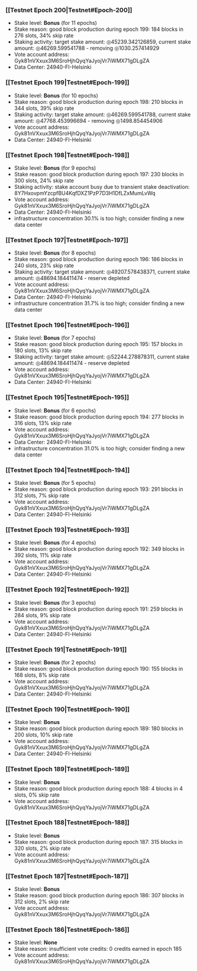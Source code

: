 ### [[Testnet Epoch 200|Testnet#Epoch-200]]
* Stake level: **Bonus** (for 11 epochs)
* Stake reason: good block production during epoch 199: 184 blocks in 276 slots, 34% skip rate
* Staking activity: target stake amount: ◎45239.342126859, current stake amount: ◎46269.599541788 - removing ◎1030.257414929
* Vote account address: Gyk81nVXxux3M6SroHjhQyqYaJyojVr7iWMX71gDLgZA
* Data Center: 24940-FI-Helsinki
### [[Testnet Epoch 199|Testnet#Epoch-199]]
* Stake level: **Bonus** (for 10 epochs)
* Stake reason: good block production during epoch 198: 210 blocks in 344 slots, 39% skip rate
* Staking activity: target stake amount: ◎46269.599541788, current stake amount: ◎47768.453996694 - removing ◎1498.854454906
* Vote account address: Gyk81nVXxux3M6SroHjhQyqYaJyojVr7iWMX71gDLgZA
* Data Center: 24940-FI-Helsinki
### [[Testnet Epoch 198|Testnet#Epoch-198]]
* Stake level: **Bonus** (for 9 epochs)
* Stake reason: good block production during epoch 197: 230 blocks in 300 slots, 24% skip rate
* Staking activity: stake account busy due to transient stake deactivation: 8Y7HxovpmYzcpfBU4KqfDXZ1PzP7D3H1DfLZxMumLvWq
* Vote account address: Gyk81nVXxux3M6SroHjhQyqYaJyojVr7iWMX71gDLgZA
* Data Center: 24940-FI-Helsinki
* infrastructure concentration 30.1% is too high; consider finding a new data center
### [[Testnet Epoch 197|Testnet#Epoch-197]]
* Stake level: **Bonus** (for 8 epochs)
* Stake reason: good block production during epoch 196: 186 blocks in 240 slots, 23% skip rate
* Staking activity: target stake amount: ◎49207.578438371, current stake amount: ◎48694.184411474 - reserve depleted
* Vote account address: Gyk81nVXxux3M6SroHjhQyqYaJyojVr7iWMX71gDLgZA
* Data Center: 24940-FI-Helsinki
* infrastructure concentration 31.7% is too high; consider finding a new data center
### [[Testnet Epoch 196|Testnet#Epoch-196]]
* Stake level: **Bonus** (for 7 epochs)
* Stake reason: good block production during epoch 195: 157 blocks in 180 slots, 13% skip rate
* Staking activity: target stake amount: ◎52244.278878311, current stake amount: ◎48694.184411474 - reserve depleted
* Vote account address: Gyk81nVXxux3M6SroHjhQyqYaJyojVr7iWMX71gDLgZA
* Data Center: 24940-FI-Helsinki
### [[Testnet Epoch 195|Testnet#Epoch-195]]
* Stake level: **Bonus** (for 6 epochs)
* Stake reason: good block production during epoch 194: 277 blocks in 316 slots, 13% skip rate
* Vote account address: Gyk81nVXxux3M6SroHjhQyqYaJyojVr7iWMX71gDLgZA
* Data Center: 24940-FI-Helsinki
* infrastructure concentration 31.0% is too high; consider finding a new data center
### [[Testnet Epoch 194|Testnet#Epoch-194]]
* Stake level: **Bonus** (for 5 epochs)
* Stake reason: good block production during epoch 193: 291 blocks in 312 slots, 7% skip rate
* Vote account address: Gyk81nVXxux3M6SroHjhQyqYaJyojVr7iWMX71gDLgZA
* Data Center: 24940-FI-Helsinki
### [[Testnet Epoch 193|Testnet#Epoch-193]]
* Stake level: **Bonus** (for 4 epochs)
* Stake reason: good block production during epoch 192: 349 blocks in 392 slots, 11% skip rate
* Vote account address: Gyk81nVXxux3M6SroHjhQyqYaJyojVr7iWMX71gDLgZA
* Data Center: 24940-FI-Helsinki
### [[Testnet Epoch 192|Testnet#Epoch-192]]
* Stake level: **Bonus** (for 3 epochs)
* Stake reason: good block production during epoch 191: 259 blocks in 284 slots, 9% skip rate
* Vote account address: Gyk81nVXxux3M6SroHjhQyqYaJyojVr7iWMX71gDLgZA
* Data Center: 24940-FI-Helsinki
### [[Testnet Epoch 191|Testnet#Epoch-191]]
* Stake level: **Bonus** (for 2 epochs)
* Stake reason: good block production during epoch 190: 155 blocks in 168 slots, 8% skip rate
* Vote account address: Gyk81nVXxux3M6SroHjhQyqYaJyojVr7iWMX71gDLgZA
* Data Center: 24940-FI-Helsinki
### [[Testnet Epoch 190|Testnet#Epoch-190]]
* Stake level: **Bonus**
* Stake reason: good block production during epoch 189: 180 blocks in 200 slots, 10% skip rate
* Vote account address: Gyk81nVXxux3M6SroHjhQyqYaJyojVr7iWMX71gDLgZA
* Data Center: 24940-FI-Helsinki
### [[Testnet Epoch 189|Testnet#Epoch-189]]
* Stake level: **Bonus**
* Stake reason: good block production during epoch 188: 4 blocks in 4 slots, 0% skip rate
* Vote account address: Gyk81nVXxux3M6SroHjhQyqYaJyojVr7iWMX71gDLgZA
### [[Testnet Epoch 188|Testnet#Epoch-188]]
* Stake level: **Bonus**
* Stake reason: good block production during epoch 187: 315 blocks in 320 slots, 2% skip rate
* Vote account address: Gyk81nVXxux3M6SroHjhQyqYaJyojVr7iWMX71gDLgZA
### [[Testnet Epoch 187|Testnet#Epoch-187]]
* Stake level: **Bonus**
* Stake reason: good block production during epoch 186: 307 blocks in 312 slots, 2% skip rate
* Vote account address: Gyk81nVXxux3M6SroHjhQyqYaJyojVr7iWMX71gDLgZA
### [[Testnet Epoch 186|Testnet#Epoch-186]]
* Stake level: **None**
* Stake reason: insufficient vote credits: 0 credits earned in epoch 185
* Vote account address: Gyk81nVXxux3M6SroHjhQyqYaJyojVr7iWMX71gDLgZA